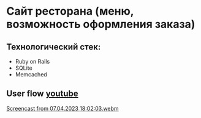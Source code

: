 # Сайт ресторана (меню, возможность оформления заказа)

## Технологический стек:
- Ruby on Rails
- SQLite 
- Memcached

## User flow [youtube](https://youtu.be/DhzISAL7Opc)
[Screencast from 07.04.2023 18:02:03.webm](https://user-images.githubusercontent.com/71991158/230631746-9dfc8637-e09d-47f8-a791-2c5c64535c5b.webm)

